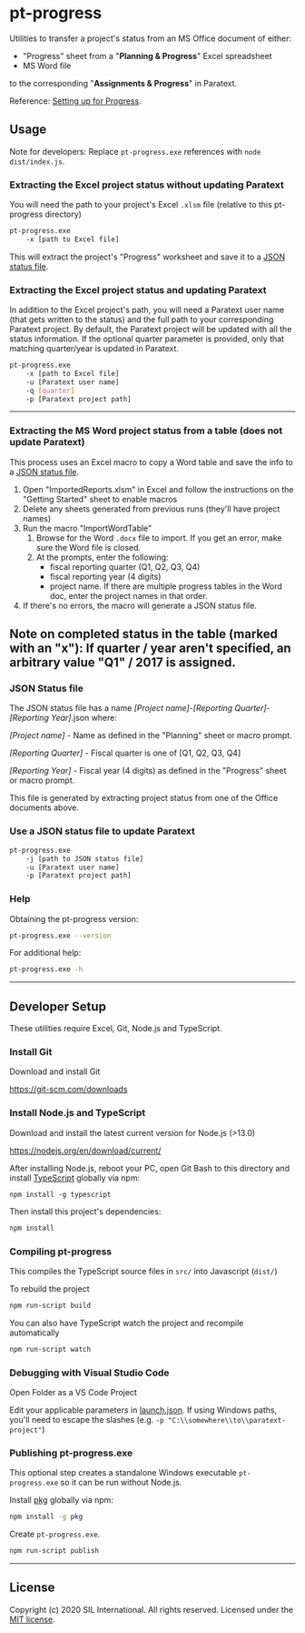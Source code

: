 
# pt-progress
Utilities to transfer a project's status from an MS Office document of either:
  * "Progress" sheet from a "**Planning & Progress**" Excel spreadsheet
  * MS Word file

to the corresponding "**Assignments & Progress**" in Paratext.

Reference: [Setting up for Progress](https://paratext.org/2018/01/31/setting-up-for-progress-tracking/).

## Usage
Note for developers: Replace `pt-progress.exe` references with `node dist/index.js`.

### Extracting the Excel project status without updating Paratext
You will need the path to your project's Excel `.xlsm` file (relative to this pt-progress directory)

```bash
pt-progress.exe
    -x [path to Excel file]
```

This will extract the project's "Progress" worksheet and save it to a [JSON status file](#json-status-file).

### Extracting the Excel project status and updating Paratext
In addition to the Excel project's path, you will need a Paratext user name (that gets written to the status) and 
the full path to your corresponding Paratext project. By default,
the Paratext project will be updated with all the status information. 
If the optional quarter parameter is provided, only that matching quarter/year is updated in Paratext.

```bash
pt-progress.exe
    -x [path to Excel file] 
    -u [Paratext user name] 
    -q [quarter] 
    -p [Paratext project path]
````

-----

### Extracting the MS Word project status from a table (does not update Paratext)
This process uses an Excel macro to copy a Word table and save the info to a [JSON status file](#json-status-file).
1. Open "ImportedReports.xlsm" in Excel and follow the instructions on the "Getting Started" sheet to enable macros
2. Delete any sheets generated from previous runs (they'll have project names)
3. Run the macro "ImportWordTable"
    1. Browse for the Word `.docx` file to import. If you get an error, make sure the Word file is closed.
    2. At the prompts, enter the following:
        * fiscal reporting quarter (Q1, Q2, Q3, Q4)
        * fiscal reporting year (4 digits)
        * project name. If there are multiple progress tables in the Word doc, enter the project names in that order.
4. If there's no errors, the macro will generate a JSON status file.

Note on completed status in the table (marked with an "x"): 
If quarter / year aren't specified, an arbitrary value "Q1" / 2017 is assigned.
----

### JSON Status file
The JSON status file has a name
*[Project name]*-*[Reporting Quarter]*-*[Reporting Year]*.json where:

*[Project name]* - Name as defined in the "Planning" sheet or macro prompt.

*[Reporting Quarter]* - Fiscal quarter is one of [Q1, Q2, Q3, Q4] 

*[Reporting Year]* - Fiscal year (4 digits) as defined in the "Progress" sheet or macro prompt.

This file is generated by extracting project status from one of the Office documents above.

### Use a JSON status file to update Paratext
```bash
pt-progress.exe
    -j [path to JSON status file] 
    -u [Paratext user name] 
    -p [Paratext project path]
````

### Help
Obtaining the pt-progress version:
```bash
pt-progress.exe --version
```

For additional help:
```bash
pt-progress.exe -h
```

------------------


## Developer Setup
These utilities require Excel, Git, Node.js and TypeScript.

### Install Git
Download and install Git

https://git-scm.com/downloads

### Install Node.js and TypeScript
Download and install the latest current version for Node.js (>13.0)

https://nodejs.org/en/download/current/

After installing Node.js, reboot your PC, open Git Bash to this directory and install [TypeScript](https://www.typescriptlang.org/) globally via npm:
```
npm install -g typescript
```

Then install this project's dependencies:
```bash
npm install
```

### Compiling pt-progress
This compiles the TypeScript source files in `src/` into Javascript (`dist/`)

To rebuild the project
```bash
npm run-script build
```

You can also have TypeScript watch the project and recompile automatically
```bash
npm run-script watch
```

### Debugging with Visual Studio Code
Open Folder as a VS Code Project

Edit your applicable parameters in [launch.json](./.vscode/launch.json). If using Windows paths, you'll need to escape the slashes (e.g. `-p "C:\\somewhere\\to\\paratext-project"`)

### Publishing pt-progress.exe
This optional step creates a standalone Windows executable `pt-progress.exe` so it can be run without Node.js.

Install [pkg](https://www.npmjs.com/package/pkg) globally via npm:
```bash
npm install -g pkg
```

Create `pt-progress.exe`.
```bash
npm run-script publish
```

-------------

## License
Copyright (c) 2020 SIL International. All rights reserved.
Licensed under the [MIT license](LICENSE).